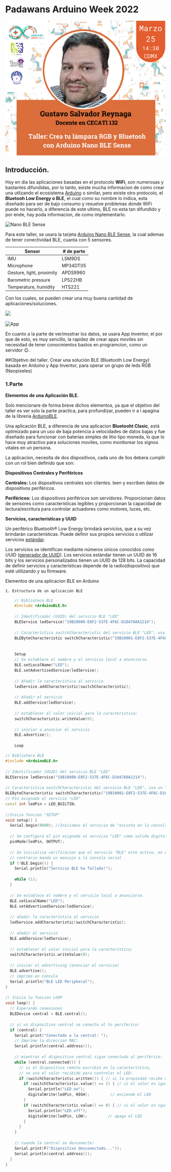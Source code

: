 # Padawans Arduino Week 2022

![Workshot logo](images/ponente/taller.png)


## Introducción.
Hoy en dia las aplicaciones basadas en el protocolo **WiFi**, son numerosas y bastantes difundidas, por lo tanto, existe mucha informacion de como crear una utlizando el ecosistema [Arduino](https://www.arduino.cc/) o similar, pero existe otro protocolo, el **Bluetooh Low Energy o BLE**, el cual como su nombre lo indica, esta diseñado para ser de bajo consumo y resuelve problemas donde WiFi puede no hacerlo, a diferencia de este ultimo, BLE no esta tan difundido y por ende, hay poda informacion, de como implementarlo.

![Nano BLE Sense](https://cdn.shopify.com/s/files/1/0506/1689/3647/products/ABX00031_03.front_622x467.jpg?v=1626445224)

Para este taller, se usara la tarjeta [Arduino Nano BLE Sense](https://docs.arduino.cc/hardware/nano-33-ble-sense), la cual ademas de tener conectividad BLE, cuanta con 5 sensores.

Sensor  		 | # de parte
------------- | -------------
IMU				 | LSM9DS
Microphone	 | MP34DT05
Gesture, light, proximity | APDS9960
Barometric pressure 	   | LPS22HB
Temperature, humidity		| HTS221

Con los cuales, se pueden crear una muy buena cantidad de aplicaciones/soluciones.

![](http://appinventor.mit.edu/images/logo.png)

![App](http://appinventor.mit.edu/explore/sites/all/files/ai2tutorials/wheresMyCar/WheresMyCarDesign.png)

En cuanto a la parte de ver/mostrar los datos, se usara App Inventor, el por que de esto, es muy sencillo, la rapidez de crear apps moviles sin necesidad de tener conocmientos bastos en programcion, como un servidor :wink:.

##Objetivo del taller.
Crear una solución BLE (Bluetooth Low Energy) basada en Arduino y App Inventor, para operar un grupo de leds RGB (Neopixeles)

### 1.Parte

**Elementos de una Aplicación BLE.**

Solo mencionare de forma breve dichos elementos, ya que el objetivo del taller es ver solo la parte practica, para profundizar, pueden ir a l apagina de la libreria [ArduinoBLE](https://www.arduino.cc/reference/en/libraries/arduinoble/).

Una aplicación BLE, a diferencia de una aplicacion **Bluetooht Clasic**, está optimizado para un uso de baja potencia a velocidades de datos bajas y fue diseñado para funcionar con baterías simples de litio tipo moneda, lo que lo hace muy atractivo para soluciones moviles, como monitorear los signos vitales en un persona.

La aplicacion, necesita de dos dispositivos, cada uno de llos debera cumplir con un rol bien definido que son:

**Dispositivos Centrales y Periféricos** 

**Centrales:** Los dispositivos centrales son clientes. leen y escriben datos de dispositivos periféricos. 

**Periféricos:** Los dispositivos periféricos son servidores. Proporcionan datos de sensores como características legibles y proporcionan la capacidad de lectura/escritura para controlar actuadores como motores, luces, etc. 

**Servicios, características y UUID**  

Un periférico Bluetooth® Low Energy brindará servicios, que a su vez brindarán características. Puede definir sus propios servicios o utilizar servicios [estándar](https://www.bluetooth.com/specifications/assigned-numbers/ ). 

Los servicios se identifican mediante números únicos conocidos como UUID ([generador de UUID](https://www.uuidgenerator.net/)). Los servicios estándar tienen un UUID de 16 bits y los servicios personalizados tienen un UUID de 128 bits. La capacidad de definir servicios y características depende de la radio(dispositivo) que esté utilizando y su firmware. 

Elementos de una aplicacion BLE en Arduino 

```
1. Estructura de un aplicación BLE

```

```C++
	// Biblioteca BLE
	#include <ArduinoBLE.h>

	// Identificador (UUID) del servicio BLE "LED"
	BLEService ledService("19B10000-E8F2-537E-4F6C-D104768A1214");
 
	// Característica switchCharacteristic del servicio BLE "LED", usa un "UUID" 	personalizado de 128 bits, lectura y escritura centralizada
	BLEByteCharacteristic switchCharacteristic("19B10001-E8F2-537E-4F6C-	D104768A1214", BLERead | BLEWrite);

	
	Setup	
	// Se establece el nombre y el servicio local a anunciarse.
  	BLE.setLocalName("LED");
  	BLE.setAdvertisedService(ledService);

  	// Añadir la característica al servicio
  	ledService.addCharacteristic(switchCharacteristic);

  	// Añadir el servicio
  	BLE.addService(ledService);

  	// establecer el valor inicial para la característica:
  	switchCharacteristic.writeValue(0);

  	// iniciar a anunciar el servicio
  	BLE.advertise();
  	
	Loop

```


```C++
// Biblioteca BLE
#include <ArduinoBLE.h>

// Identificador (UUID) del servicio BLE "LED"
BLEService ledService("19B10000-E8F2-537E-4F6C-D104768A1214");
 
// Característica switchCharacteristic del servicio BLE "LED", usa un "UUID" personalizado de 128 bits, lectura y escritura centralizada
BLEByteCharacteristic switchCharacteristic("19B10001-E8F2-537E-4F6C-D104768A1214", BLERead | BLEWrite);
// Pin asignado al servicio "LED"
const int ledPin = LED_BUILTIN; 

//Inicia funcion "SETUP"
void setup() {
  Serial.begin(9600); //Iniciamos el servicio de "escucha en la consola serial."  

  // Se configura el pin asignado al servicio "LED" como salida digital.
  pinMode(ledPin, OUTPUT);  

  // Se inicializa verificacion que el servicio "BLE" este activo, en caso 
  // contrario manda un mensaje a la consola serial
  if (!BLE.begin()) {
    Serial.println("Servicio BLE ha fallado!");

    while (1);
  }

  // Se establece el nombre y el servicio local a anunciarse.
  BLE.setLocalName("LED");
  BLE.setAdvertisedService(ledService);

  // añadir la característica al servicio
  ledService.addCharacteristic(switchCharacteristic);

  // añadir el servicio
  BLE.addService(ledService);

  // establecer el valor inicial para la característica:
  switchCharacteristic.writeValue(0);

  // iniciar el advertising (anunciar el servicio)
  BLE.advertise();
  // imprime en consola
  Serial.println("BLE LED Peripheral");
}

// Inicia la funcion LOOP
void loop() {
  // Esperando conexiones
  BLEDevice central = BLE.central();

  // si un dispositivo central se conecta al to periferico:
  if (central) {
    Serial.print("Conectedo a la central: ");
    // Imprime la direccion MAC:
    Serial.println(central.address());

    // mientras el dispositivo central sigue conectado al periférico:
    while (central.connected()) {
      // si el dispositivo remoto escribió en la característica,
      // se usa el valor recibido para controlar el LED:
      if (switchCharacteristic.written()) { // si la propiedad recibe datos
        if (switchCharacteristic.value() == 1) { // si el valor es igual a "1"  
          Serial.println("LED on");
          digitalWrite(ledPin, HIGH);         // enciende el LED
        }
        if (switchCharacteristic.value() == 0) { // si el valor es igual a "0"    
          Serial.println("LED off");
          digitalWrite(ledPin, LOW);         // apaga el LED
        }
      }
    }

    // cuando la central se desconecte:
    Serial.print(F("Dispositivo desconectado..."));
    Serial.println(central.address());
  }
}

```
	





